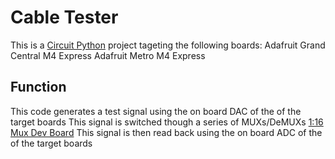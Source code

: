 # Cable Tester
This is a [Circuit Python](https://circuitpython.org/) project tageting the following boards:
Adafruit Grand Central M4 Express
Adafruit Metro M4 Express

## Function
This code generates a test signal using the on board DAC of the of the target boards
This signal is switched though a series of MUXs/DeMUXs [1:16 Mux Dev Board](https://www.analog.com/en/resources/evaluation-hardware-and-software/evaluation-boards-kits/dg120xevkit.html)
This signal is then read back using the on board ADC of the of the target boards

